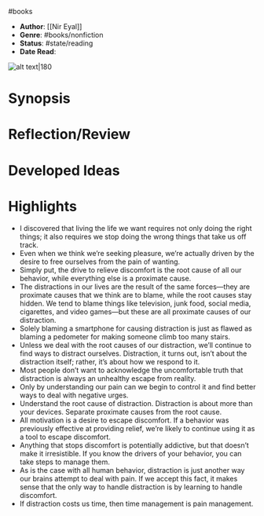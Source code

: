#books

- **Author**: [[Nir Eyal]]
- **Genre**: #books/nonfiction 
- **Status**: #state/reading 
- **Date Read**:  

![alt text|180](https://external-content.duckduckgo.com/iu/?u=https%3A%2F%2Fwww.benbellabooks.com%2Fwp-content%2Fuploads%2Findistactable.jpg&f=1&nofb=1&ipt=a57718631f0760cd2a5460836ea29c0c115d626d1d47c910cb4601b700a3f3a1&ipo=images)



# Synopsis




# Reflection/Review

# Developed Ideas



# Highlights

- I discovered that living the life we want requires not only doing the right things; it also requires we stop doing the wrong things that take us off track. 
- Even when we think we’re seeking pleasure, we’re actually driven by the desire to free ourselves from the pain of wanting.  
- Simply put, the drive to relieve discomfort is the root cause of all our behavior, while everything else is a proximate cause.  
- The distractions in our lives are the result of the same forces—they are proximate causes that we think are to blame, while the root causes stay hidden. We tend to blame things like television, junk food, social media, cigarettes, and video games—but these are all proximate causes of our distraction.  
- Solely blaming a smartphone for causing distraction is just as flawed as blaming a pedometer for making someone climb too many stairs. 
- Unless we deal with the root causes of our distraction, we’ll continue to find ways to distract ourselves. Distraction, it turns out, isn’t about the distraction itself; rather, it’s about how we respond to it. 
- Most people don’t want to acknowledge the uncomfortable truth that distraction is always an unhealthy escape from reality.  
- Only by understanding our pain can we begin to control it and find better ways to deal with negative urges.  
- Understand the root cause of distraction. Distraction is about more than your devices. Separate proximate causes from the root cause.  
- All motivation is a desire to escape discomfort. If a behavior was previously effective at providing relief, we’re likely to continue using it as a tool to escape discomfort.  
- Anything that stops discomfort is potentially addictive, but that doesn’t make it irresistible. If you know the drivers of your behavior, you can take steps to manage them.  
- As is the case with all human behavior, distraction is just another way our brains attempt to deal with pain. If we accept this fact, it makes sense that the only way to handle distraction is by learning to handle discomfort.  
- If distraction costs us time, then time management is pain management.  